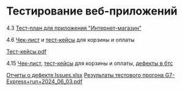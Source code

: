 # Тестирование веб-приложений

4.3 [Тест-план для приложения "Интернет-магазин"](https://docs.google.com/spreadsheets/d/1tZpveSp-ixuUtXZv9FT7kyjCaaF7PRsk19AnQBwzZ9I/edit?usp=sharing)

4.6 [Чек-лист](https://docs.google.com/spreadsheets/d/1XXirJPJf5SIdKW5H0zvbLLeODEKZ09onlgEIYr8mIVM/edit?usp=sharing) и [тест-кейсы](https://app.qase.io/project/G7?suite=221) для корзины и оплаты

[Тест-кейсы.pdf](https://github.com/armjex/web/files/15491968/G7-2024-05-30.pdf)

4.15 [Чек-лист](https://docs.google.com/spreadsheets/d/1XXirJPJf5SIdKW5H0zvbLLeODEKZ09onlgEIYr8mIVM/edit?usp=sharing), [тест-кейсы](https://app.qase.io/project/G7?suite=221) для корзины и оплаты, [дефекты в бтс](https://artsiomrusau.youtrack.cloud/issue/FTT-1098/Web-App-Testing-Aleksei-Nekhaev)

[Отчеты о дефекте Issues.xlsx](https://github.com/user-attachments/files/15530328/Issues.xlsx)
[Результаты тестового прогона G7-Express+run+2024_06_03.pdf](https://github.com/user-attachments/files/15530329/G7-Express%2Brun%2B2024_06_03.pdf)
